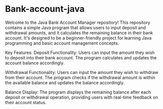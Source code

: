 # Bank-account-java

Welcome to the Java Bank Account Manager repository! This repository contains a simple Java program that allows users to input deposit and withdrawal amounts, and it calculates the remaining balance in their bank account. It's designed to be a beginner-friendly project for learning Java programming and basic account management concepts.

Key Features:
Deposit Functionality: Users can input the amount they wish to deposit into their bank account. The program calculates and updates the account balance accordingly.

Withdrawal Functionality: Users can input the amount they wish to withdraw from their account. The program checks if the withdrawal amount is within the available balance and updates the balance accordingly.

Balance Display: The program displays the remaining balance after each deposit or withdrawal operation, providing users with real-time feedback on their account status.
